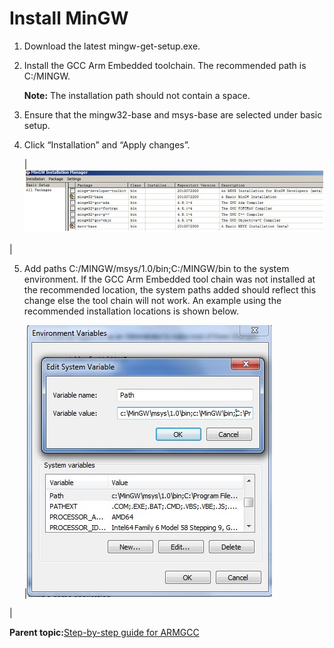 # Install MinGW

1.  Download the latest mingw-get-setup.exe.
2.  Install the GCC Arm Embedded toolchain. The recommended path is C:/MINGW.

    **Note:** The installation path should not contain a space.

3.  Ensure that the mingw32-base and msys-base are selected under basic setup.
4.  Click “Installation” and “Apply changes”.

    |![](../images/setup_mingw_msys.jpg "Setup MinGW and MSYS")

|

5.  Add paths C:/MINGW/msys/1.0/bin;C:/MINGW/bin to the system environment. If the GCC Arm Embedded tool chain was not installed at the recommended location, the system paths added should reflect this change else the tool chain will not work. An example using the recommended installation locations is shown below.

    |![](../images/add_path_to_sys_env.jpg "Add Path to systems environment")

|


**Parent topic:**[Step-by-step guide for ARMGCC](../topics/step-by-step_guide_for_arm_gcc.md)

